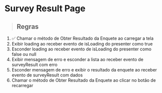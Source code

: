 # Survey Result Page

> ## Regras
1. ✅ Chamar o método de Obter Resultado da Enquete ao carregar a tela
2. Exibir loading ao receber evento de isLoading do presenter como true
3. Esconder loading ao receber evento de isLoading do presenter como false ou null
4. Exibir mensagem de erro e esconder a lista ao receber evento de surveyResult com erro
5. Esconder mensagem de erro e exibir o resultado da enquete ao receber evento de surveyResult com dados
6. Chamar o método de Obter Resultado da Enquete ao clicar no botão de recarregar